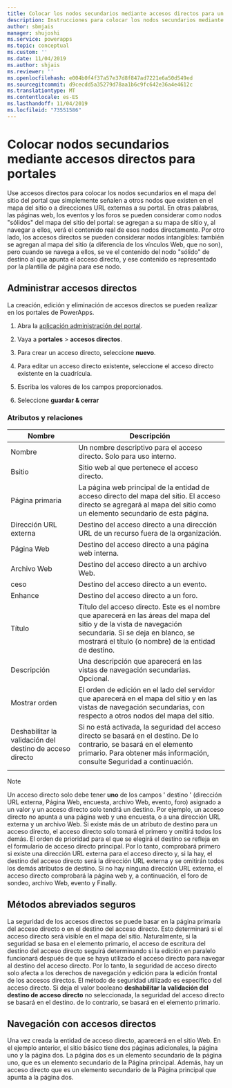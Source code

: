 ```yaml
---
title: Colocar los nodos secundarios mediante accesos directos para un portal | MicrosoftDocs
description: Instrucciones para colocar los nodos secundarios mediante accesos directos para los portales.
author: sbmjais
manager: shujoshi
ms.service: powerapps
ms.topic: conceptual
ms.custom: ''
ms.date: 11/04/2019
ms.author: shjais
ms.reviewer: ''
ms.openlocfilehash: e004b0f4f37a57e37d8f847ad7221e6a50d549ed
ms.sourcegitcommit: d9cecdd5a35279d78aa1b6c9fc642e36a4e4612c
ms.translationtype: MT
ms.contentlocale: es-ES
ms.lasthandoff: 11/04/2019
ms.locfileid: "73551586"
---
```

# <a name="place-child-nodes-by-using-shortcuts-for-portals"></a>Colocar nodos secundarios mediante accesos directos para portales
Use accesos directos para colocar los nodos secundarios en el mapa del sitio del portal que simplemente señalen a otros nodos que existen en el mapa del sitio o a direcciones URL externas a su portal. En otras palabras, las páginas web, los eventos y los foros se pueden considerar como nodos "sólidos" del mapa del sitio del portal: se agregan a su mapa de sitio y, al navegar a ellos, verá el contenido real de esos nodos directamente. Por otro lado, los accesos directos se pueden considerar nodos intangibles: también se agregan al mapa del sitio (a diferencia de los vínculos Web, que no son), pero cuando se navega a ellos, se ve el contenido del nodo "sólido" de destino al que apunta el acceso directo, y ese contenido es representado por la plantilla de página para ese nodo.

## <a name="manage-shortcuts"></a>Administrar accesos directos

La creación, edición y eliminación de accesos directos se pueden realizar en los portales de PowerApps.

1. Abra la [aplicación administración del portal](configure-portal.md).

2. Vaya a **portales** &gt; **accesos directos**. 

3. Para crear un acceso directo, seleccione **nuevo**. 

4. Para editar un acceso directo existente, seleccione el acceso directo existente en la cuadrícula. 

5. Escriba los valores de los campos proporcionados. 

6. Seleccione **guardar & cerrar**

### <a name="attributes-and-relationships"></a>Atributos y relaciones

| Nombre                               | Descripción                                                                                                                                                                                  |
|------------------------------------|----------------------------------------------------------------------------------------------------------------------------------------------------------------------------------------------|
| Nombre                               | Un nombre descriptivo para el acceso directo. Solo para uso interno.                                                                                                                                  |
| Bsitio                            | Sitio web al que pertenece el acceso directo.                                                                                                                                                    |
| Página primaria                        | La página web principal de la entidad de acceso directo del mapa del sitio. El acceso directo se agregará al mapa del sitio como un elemento secundario de esta página.                                                                 |
| Dirección URL externa                       | Destino del acceso directo a una dirección URL de un recurso fuera de la organización.                                                                                                                  |
| Página Web                           | Destino del acceso directo a una página web interna.                                                                                                                                               |
| Archivo Web                           | Destino del acceso directo a un archivo Web.                                                                                                                                                        |
| ceso                              | Destino del acceso directo a un evento.                                                                                                                                                          |
| Enhance                              | Destino del acceso directo a un foro.                                                                                                                                                           |
| Título                              | Título del acceso directo. Este es el nombre que aparecerá en las áreas del mapa del sitio y de la vista de navegación secundaria. Si se deja en blanco, se mostrará el título (o nombre) de la entidad de destino. |
| Descripción                        | Una descripción que aparecerá en las vistas de navegación secundarias. Opcional.                                                                                                                                        |
| Mostrar orden                      | El orden de edición en el lado del servidor que aparecerá en el mapa del sitio y en las vistas de navegación secundarias, con respecto a otros nodos del mapa del sitio.                                                      |
| Deshabilitar la validación del destino de acceso directo | Si no está activada, la seguridad del acceso directo se basará en el destino. De lo contrario, se basará en el elemento primario. Para obtener más información, consulte Seguridad a continuación.                                   |
||

> [!Note]
> Un acceso directo solo debe tener **uno** de los campos ' destino ' (dirección URL externa, Página Web, encuesta, archivo Web, evento, foro) asignado a un valor y un acceso directo solo tendrá un destino. Por ejemplo, un acceso directo no apunta a una página web y una encuesta, o a una dirección URL externa y un archivo Web. Si existe más de un atributo de destino para un acceso directo, el acceso directo solo tomará el primero y omitirá todos los demás. El orden de prioridad para el que se elegirá el destino se refleja en el formulario de acceso directo principal. Por lo tanto, comprobará primero si existe una dirección URL externa para el acceso directo y, si la hay, el destino del acceso directo será la dirección URL externa y se omitirán todos los demás atributos de destino. Si no hay ninguna dirección URL externa, el acceso directo comprobará la página web y, a continuación, el foro de sondeo, archivo Web, evento y Finally. 

## <a name="secure-shortcuts"></a>Métodos abreviados seguros

La seguridad de los accesos directos se puede basar en la página primaria del acceso directo o en el destino del acceso directo. Esto determinará si el acceso directo será visible en el mapa del sitio. Naturalmente, si la seguridad se basa en el elemento primario, el acceso de escritura del destino del acceso directo seguirá determinando si la edición en paralelo funcionará después de que se haya utilizado el acceso directo para navegar al destino del acceso directo. Por lo tanto, la seguridad de acceso directo solo afecta a los derechos de navegación y edición para la edición frontal de los accesos directos. El método de seguridad utilizado es específico del acceso directo. Si deja el valor booleano **deshabilitar la validación del destino de acceso directo** no seleccionada, la seguridad del acceso directo se basará en el destino. de lo contrario, se basará en el elemento primario.

## <a name="navigate-with-shortcuts"></a>Navegación con accesos directos

Una vez creada la entidad de acceso directo, aparecerá en el sitio Web. En el ejemplo anterior, el sitio básico tiene dos páginas adicionales, la página uno y la página dos. La página dos es un elemento secundario de la página uno, que es un elemento secundario de la Página principal. Además, hay un acceso directo que es un elemento secundario de la Página principal que apunta a la página dos. 
